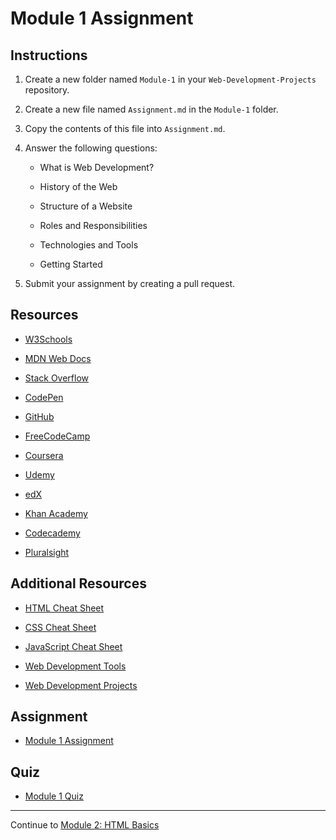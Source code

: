 <!-- Assignment.md -->

# Module 1 Assignment

## Instructions

1. Create a new folder named `Module-1` in your `Web-Development-Projects` repository.

2. Create a new file named `Assignment.md` in the `Module-1` folder.

3. Copy the contents of this file into `Assignment.md`.

4. Answer the following questions:

   - What is Web Development?

   - History of the Web

   - Structure of a Website

   - Roles and Responsibilities

   - Technologies and Tools

   - Getting Started

5. Submit your assignment by creating a pull request.

## Resources

- [W3Schools](https://www.w3schools.com/)

- [MDN Web Docs](https://developer.mozilla.org/en-US/)

- [Stack Overflow](https://stackoverflow.com/)

- [CodePen](https://codepen.io/)

- [GitHub](https://github.con)

- [FreeCodeCamp](https://www.freecodecamp.org/)

- [Coursera](https://www.coursera.org/)

- [Udemy](https://www.udemy.com/)

- [edX](https://www.edx.org/)

- [Khan Academy](https://www.khanacademy.org/)

- [Codecademy](https://www.codecademy.com/)

- [Pluralsight](https://www.pluralsight.com/)

## Additional Resources

- [HTML Cheat Sheet](Resources/HTML-Cheat-Sheet.pdf)

- [CSS Cheat Sheet](Resources/CSS-Cheat-Sheet.pdf)

- [JavaScript Cheat Sheet](Resources/JavaScript-Cheat-Sheet.pdf)

- [Web Development Tools](Resources/Web-Development-Tools.pdf)

- [Web Development Projects](Resources/Web-Development-Projects.pdf)

## Assignment

- [Module 1 Assignment](Module-1/Assignment.md)

## Quiz

- [Module 1 Quiz](Module-1/Quiz.md)

---

Continue to [Module 2: HTML Basics](../Module-2/README.md)

